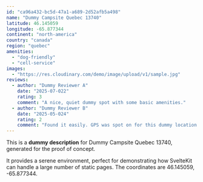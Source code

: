 ```yaml
---
id: "ca96a432-bc5d-47a1-a689-2d52afb5a498"
name: "Dummy Campsite Quebec 13740"
latitude: 46.145059
longitude: -65.877344
continent: "north-america"
country: "canada"
region: "quebec"
amenities:
  - "dog-friendly"
  - "cell-service"
images:
  - "https://res.cloudinary.com/demo/image/upload/v1/sample.jpg"
reviews:
  - author: "Dummy Reviewer A"
    date: "2025-07-022"
    rating: 3
    comment: "A nice, quiet dummy spot with some basic amenities."
  - author: "Dummy Reviewer B"
    date: "2025-05-024"
    rating: 2
    comment: "Found it easily. GPS was spot on for this dummy location."
---
```


This is a **dummy description** for Dummy Campsite Quebec 13740, generated for the proof of concept.

It provides a serene environment, perfect for demonstrating how SvelteKit can handle a large number of static pages. The coordinates are 46.145059, -65.877344.
